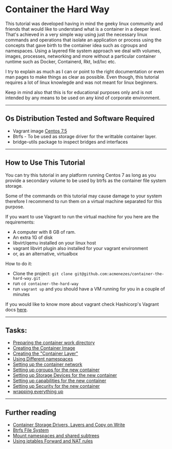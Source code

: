 # Container the Hard Way

This tutorial was developed having in mind the geeky linux community and friends that would like to understand what is a container in a deeper level. That's achieved in a very simple way using just the necessary linux commands and operations that isolate an application or process using the concepts that gave birth to the container idea such as cgroups and namespaces. Using a layered file system approach we deal with volumes, images, processes, networking and more without a particular container runtime such as Docker, Containerd, Rkt, lxd/lxc etc.

I try to explain as much as I can or point to the right documentation or even man pages to make things as clear as possible. Even though, this tutorial requires a lot of linux knowlegde and was not meant for linux beginners.

 Keep in mind also that this is for educational purposes only and is not intended by any means to be used on any kind of corporate environment.

---

## Os Distribution Tested and Software Required

* Vagrant image [Centos 7.5](https://app.vagrantup.com/generic/boxes/centos7)
* Btrfs - To be used as storage driver for the writtable container layer.
* bridge-utils package to inspect bridges and interfaces

---
## How to Use This Tutorial

You can try this tutorial in any platform running Centos 7 as long as you provide a secondary volume to be used by btrfs as the container file system storage.

Some of the commands on this tutorial may cause damage to your system therefore I recommend to run them on a virtual machine separated for this purpose.

If you want to use Vagrant to run the virtual machine for you here are the requirements:

- A computer with 8 GB of ram.
- An extra 1G of disk
- libvirt/qemu installed on your linux host
- vagrant libvirt plugin also installed for your vagrant environment
- or, as an alternative, virtualbox

How to do it:
- Clone the project: `git clone git@github.com:acmenezes/container-the-hard-way.git`
- run `cd container-the-hard-way`
- run `vagrant up` and you should have a VM running for you in a couple of minutes

If you would like to know more about vagrant check Hashicorp's Vagrant docs [here](https://www.vagrantup.com/docs/index.html).

---

## Tasks:

* [Preparing the container work directory](docs/01-container_workdir.md)
* [Creating the Container Image](docs/02-container_image.md)
* [Creating the "Container Layer"](docs/03-container_layer.md)
* [Using Different namespaces](docs/04-namespaces.md)
* [Setting up the container network](docs/05-network.md)
* [Setting up cgroups for the new container](docs/06-cgroups.md)
* [Setting up Storage Devices for the new container]()
* [Setting up capabilities for the new container]()
* [Setting up Security for the new container]()
* [wrapping everything up]()

---

## Further reading


* [Container Storage Drivers, Layers and Copy on Write](https://docs.docker.com/storage/storagedriver/)
* [Btrfs File System](https://btrfs.wiki.kernel.org/index.php/Main_Page)
* [Mount namespaces and shared subtrees](https://lwn.net/Articles/689856/)
* [Using iptables Forward and NAT rules](https://access.redhat.com/documentation/en-US/Red_Hat_Enterprise_Linux/4/html/Security_Guide/s1-firewall-ipt-fwd.html)